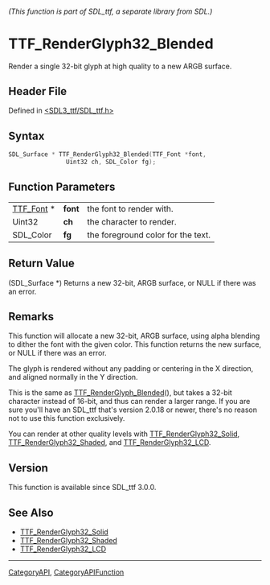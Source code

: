 ###### (This function is part of SDL_ttf, a separate library from SDL.)
# TTF_RenderGlyph32_Blended

Render a single 32-bit glyph at high quality to a new ARGB surface.

## Header File

Defined in [<SDL3_ttf/SDL_ttf.h>](https://github.com/libsdl-org/SDL_ttf/blob/main/include/SDL3_ttf/SDL_ttf.h)

## Syntax

```c
SDL_Surface * TTF_RenderGlyph32_Blended(TTF_Font *font,
                Uint32 ch, SDL_Color fg);
```

## Function Parameters

|                        |          |                                    |
| ---------------------- | -------- | ---------------------------------- |
| [TTF_Font](TTF_Font) * | **font** | the font to render with.           |
| Uint32                 | **ch**   | the character to render.           |
| SDL_Color              | **fg**   | the foreground color for the text. |

## Return Value

(SDL_Surface *) Returns a new 32-bit, ARGB surface, or NULL if there was an
error.

## Remarks

This function will allocate a new 32-bit, ARGB surface, using alpha
blending to dither the font with the given color. This function returns the
new surface, or NULL if there was an error.

The glyph is rendered without any padding or centering in the X direction,
and aligned normally in the Y direction.

This is the same as [TTF_RenderGlyph_Blended](TTF_RenderGlyph_Blended)(),
but takes a 32-bit character instead of 16-bit, and thus can render a
larger range. If you are sure you'll have an SDL_ttf that's version 2.0.18
or newer, there's no reason not to use this function exclusively.

You can render at other quality levels with
[TTF_RenderGlyph32_Solid](TTF_RenderGlyph32_Solid),
[TTF_RenderGlyph32_Shaded](TTF_RenderGlyph32_Shaded), and
[TTF_RenderGlyph32_LCD](TTF_RenderGlyph32_LCD).

## Version

This function is available since SDL_ttf 3.0.0.

## See Also

- [TTF_RenderGlyph32_Solid](TTF_RenderGlyph32_Solid)
- [TTF_RenderGlyph32_Shaded](TTF_RenderGlyph32_Shaded)
- [TTF_RenderGlyph32_LCD](TTF_RenderGlyph32_LCD)

----
[CategoryAPI](CategoryAPI), [CategoryAPIFunction](CategoryAPIFunction)

